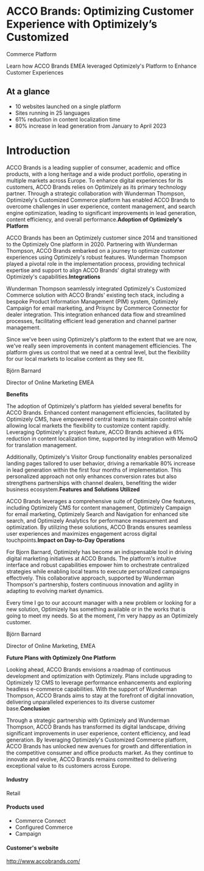 # ACCO Brands: Optimizing Customer Experience with Optimizely’s Customized

Commerce Platform

Learn how ACCO Brands EMEA leveraged Optimizely's Platform to Enhance Customer
Experiences

## At a glance

- 10 websites launched on a single platform
- Sites running in 25 languages
- 61% reduction in content localization time
- 80% increase in lead generation from January to April 2023

# Introduction

ACCO Brands is a leading supplier of consumer, academic and office products,
with a long heritage and a wide product portfolio, operating in multiple markets
across Europe. To enhance digital experiences for its customers, ACCO Brands
relies on Optimizely as its primary technology partner. Through a strategic
collaboration with Wunderman Thompson, Optimizely's Customized Commerce platform
has enabled ACCO Brands to overcome challenges in user experience, content
management, and search engine optimization, leading to significant improvements
in lead generation, content efficiency, and overall performance.**Adoption of
Optimizely's Platform**

ACCO Brands has been an Optimizely customer since 2014 and transitioned to the
Optimizely One platform in 2020. Partnering with Wunderman Thompson, ACCO Brands
embarked on a journey to optimize customer experiences using Optimizely's robust
features. Wunderman Thompson played a pivotal role in the implementation
process, providing technical expertise and support to align ACCO Brands' digital
strategy with Optimizely's capabilities.**Integrations**

Wunderman Thompson seamlessly integrated Optimizely's Customized Commerce
solution with ACCO Brands' existing tech stack, including a bespoke Product
Information Management (PIM) system, Optimizely Campaign for email marketing,
and Prisync by Commerce Connector for dealer integration. This integration
enhanced data flow and streamlined processes, facilitating efficient lead
generation and channel partner management.

Since we've been using Optimizely's platform to the extent that we are now,
we've really seen improvements in content management efficiencies. The platform
gives us control that we need at a central level, but the flexibility for our
local markets to localise content as they see fit.

Björn Barnard

Director of Online Marketing EMEA

**Benefits**

The adoption of Optimizely's platform has yielded several benefits for ACCO
Brands. Enhanced content management efficiencies, facilitated by Optimizely CMS,
have empowered central teams to maintain control while allowing local markets
the flexibility to customize content rapidly. Leveraging Optimizely's project
feature, ACCO Brands achieved a 61% reduction in content localization time,
supported by integration with MemoQ for translation management.

Additionally, Optimizely's Visitor Group functionality enables personalized
landing pages tailored to user behavior, driving a remarkable 80% increase in
lead generation within the first four months of implementation. This
personalized approach not only enhances conversion rates but also strengthens
partnerships with channel dealers, benefiting the wider business
ecosystem.**Features and Solutions Utilized**

ACCO Brands leverages a comprehensive suite of Optimizely One features,
including Optimizely CMS for content management, Optimizely Campaign for email
marketing, Optimizely Search and Navigation for enhanced site search, and
Optimizely Analytics for performance measurement and optimization. By utilizing
these solutions, ACCO Brands ensures seamless user experiences and maximizes
engagement across digital touchpoints.**Impact on Day-to-Day Operations**

For Bjorn Barnard, Optimizely has become an indispensable tool in driving
digital marketing initiatives at ACCO Brands. The platform's intuitive interface
and robust capabilities empower him to orchestrate centralized strategies while
enabling local teams to execute personalized campaigns effectively. This
collaborative approach, supported by Wunderman Thompson's partnership, fosters
continuous innovation and agility in adapting to evolving market dynamics.

Every time I go to our account manager with a new problem or looking for a new
solution, Optimizely has something available or in the works that is going to
meet my needs. So at the moment, I'm very happy as an Optimizely customer.

Björn Barnard

Director of Online Marketing, EMEA

**Future Plans with Optimizely One Platform**

Looking ahead, ACCO Brands envisions a roadmap of continuous development and
optimization with Optimizely. Plans include upgrading to Optimizely 12 CMS to
leverage performance enhancements and exploring headless e-commerce
capabilities. With the support of Wunderman Thompson, ACCO Brands aims to stay
at the forefront of digital innovation, delivering unparalleled experiences to
its diverse customer base.**Conclusion**

Through a strategic partnership with Optimizely and Wunderman Thompson, ACCO
Brands has transformed its digital landscape, driving significant improvements
in user experience, content efficiency, and lead generation. By leveraging
Optimizely's Customized Commerce platform, ACCO Brands has unlocked new avenues
for growth and differentiation in the competitive consumer and office products
market. As they continue to innovate and evolve, ACCO Brands remains committed
to delivering exceptional value to its customers across Europe.

#### Industry

Retail

#### Products used

- Commerce Connect
- Configured Commerce
- Campaign

#### Customer's website

http://www.accobrands.com/

